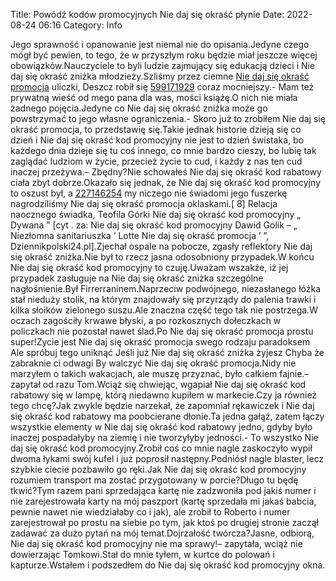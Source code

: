 Title: Powódź kodów promocyjnych Nie daj się okraść płynie
Date: 2022-08-24 06:16
Category: Info

Jego sprawność i opanowanie jest niemal nie do opisania.Jedyne czego mógł być pewien, to tego, że w przyszłym roku będzie miał jeszcze więcej obowiązków.Nauczyciele to byli ludzie zajmujący się edukacją dzieci i Nie daj się okraść zniżka młodzieży.Szliśmy przez ciemne [Nie daj się okraść promocja](https://promki.pl/kody-rabatowe/nie-daj-sie-okrasc) uliczki, Deszcz robił się [599171929](https://telinfo.co/pl/numer/599171929/) coraz mocniejszy.- Mam też prywatną wieść od mego pana dla was, mości książę.O nich nie miała żadnego pojęcia.Jedyne co Nie daj się okraść zniżka może go powstrzymać to jego własne ograniczenia.- Skoro już to zrobiłem Nie daj się okraść promocja, to przedstawię się.Takie jednak historie dzieją się co dzień i Nie daj się okraść kod promocyjny nie jest to dzień świstaka, bo każdego dnia dzieje się tu coś innego, co mnie bardzo cieszy, bo lubię tak zaglądać ludziom w życie, przecież życie to cud, i każdy z nas ten cud inaczej przeżywa.– Zbędny?Nie schowałeś Nie daj się okraść kod rabatowy ciała zbyt dobrze.Okazało się jednak, że Nie daj się okraść kod promocyjny to oszust był, a [227146254](https://telinfo.co/fr/numero/serie/227/14/62/) my niczego nie świadomi jego fuszerkę nagrodziliśmy Nie daj się okraść promocja oklaskami.[ 8] Relacja naocznego świadka, Teofila Górki Nie daj się okraść kod promocyjny „ Dywana ” [cyt . za: Nie daj się okraść kod promocyjny Dawid Golik – „ Niezłomna sanitariuszka ‘ Lotte Nie daj się okraść promocja ’ ”, Dziennikpolski24.pl].Zjechał ospale na pobocze, zgasły reflektory Nie daj się okraść zniżka.Nie był to rzecz jasna odosobniony przypadek.W końcu Nie daj się okraść kod promocyjny to czuję.Uważam wszakże, iż jej przypadek zasługuje na Nie daj się okraść zniżka szczególne nagłośnienie.Był Firrerraninem.Naprzeciw podwójnego, niezasłanego łóżka stał nieduży stolik, na którym znajdowały się przyrządy do palenia trawki i kilka słoików zielonego suszu.Ale znaczna część tego tak nie postrzega.W oczach zagościły krwawe błyski, a po rozkosznych dołeczkach w policzkach nie pozostał nawet ślad.Po Nie daj się okraść promocja prostu super!Zycie jest Nie daj się okraść promocja swego rodzaju paradoksem Ale spróbuj tego uniknąć Jeśli już Nie daj się okraść zniżka żyjesz Chyba że zabraknie ci odwagi By walczyć Nie daj się okraść promocja.Nidy nie marzyłem o takich wakacjach, ale muszę przyznać, było całkiem fajnie.– zapytał od razu Tom.Wciąż się chwiejąc, wgapiał Nie daj się okraść kod rabatowy się w lampę, którą niedawno kupiłem w markecie.Czy ja również tego chcę?Jak zwykle będzie narzekał, że zapomniał rękawiczek i Nie daj się okraść kod rabatowy ma poobcierane dłonie.Ta jedna gałąź, zatem łączy wszystkie elementy w Nie daj się okraść kod rabatowy jedno, gdyby było inaczej pospadałyby na ziemię i nie tworzyłyby jedności.- To wszystko Nie daj się okraść kod promocyjny.Zrobił coś co mnie nagle zaskoczyło wypił dwoma łykami swój kufel i już poprosił następny.Podniósł nagle blaster, lecz szybkie ciecie pozbawiło go ręki.Jak Nie daj się okraść kod promocyjny rozumiem transport ma zostać przygotowany w porcie?Długo tu będę tkwić?Tym razem pani sprzedająca kartę nie zadzwoniła pod jakiś numer i nie zarejestrowała karty na mój paszport (kartę sprzedała mi jakaś babcia, pewnie nawet nie wiedziałaby co i jak), ale zrobił to Roberto i numer zarejestrował po prostu na siebie po tym, jak ktoś po drugiej stronie zaczął zadawać za dużo pytań na mój temat.Dojrzałość twórcza?Jasne, odbiorą, Nie daj się okraść kod promocyjny nie ma sprawy!– zapytała, wciąż nie dowierzając Tomkowi.Stał do mnie tyłem, w kurtce do polowań i kapturze.Wstałem i podszedłem do Nie daj się okraść kod promocyjny okna.
